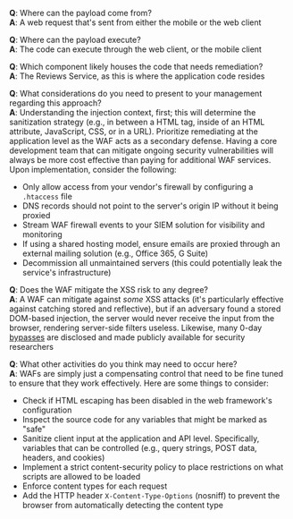 **Q**: Where can the payload come from?  
**A**: A web request that's sent from either the mobile or the web client

**Q**: Where can the payload execute?  
**A**: The code can execute through the web client, or the mobile client

**Q**: Which component likely houses the code that needs remediation?  
**A**: The Reviews Service, as this is where the application code resides

**Q**: What considerations do you need to present to your management regarding this approach?  
**A**: Understanding the injection context, first; this will determine the sanitization strategy (e.g., in between a HTML tag, inside of an HTML attribute, JavaScript, CSS, or in a URL). Prioritize remediating at the application level as the WAF acts as a secondary defense. Having a core development team that can mitigate ongoing security vulnerabilities will always be more cost effective than paying for additional WAF services. Upon implementation, consider the following:

- Only allow access from your vendor's firewall by configuring a `.htaccess` file
- DNS records should not point to the server's origin IP without it being proxied
- Stream WAF firewall events to your SIEM solution for visibility and monitoring
- If using a shared hosting model, ensure emails are proxied through an external mailing solution (e.g., Office 365, G Suite)
- Decommission all unmaintained servers (this could potentially leak the service's infrastructure)

**Q**: Does the WAF mitigate the XSS risk to any degree?  
**A**: A WAF can mitigate against *some* XSS attacks (it's particularly effective against catching stored and reflective), but if an adversary found a stored DOM-based injection, the server would never receive the input from the browser, rendering server-side filters useless. Likewise, many 0-day [bypasses](https://github.com/waf-bypass-maker/waf-community-bypasses/blob/main/payloads.twitter.csv) are disclosed and made publicly available for security researchers 

**Q**: What other activities do you think may need to occur here?  
**A**: WAFs are simply just a compensating control that need to be fine tuned to ensure that they work effectively. Here are some things to consider:

- Check if HTML escaping has been disabled in the web framework's configuration
- Inspect the source code for any variables that might be marked as "safe"
- Sanitize client input at the application and API level. Specifically, variables that can be controlled (e.g., query strings, POST data, headers, and cookies)
- Implement a strict content-security policy to place restrictions on what scripts are allowed to be loaded
- Enforce content types for each request
- Add the HTTP header `X-Content-Type-Options` (nosniff) to prevent the browser from automatically detecting the content type



